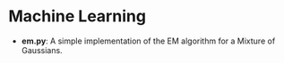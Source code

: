 # Machine Learning

* __em.py__: A simple implementation of the EM algorithm for a Mixture of Gaussians.
